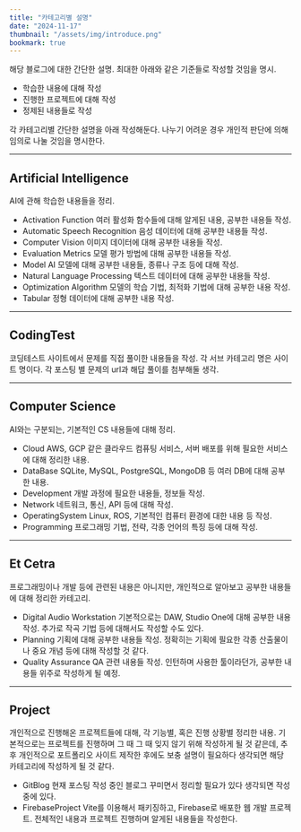 ```yaml
---
title: "카테고리별 설명"
date: "2024-11-17"
thumbnail: "/assets/img/introduce.png"
bookmark: true
---
```


해당 블로그에 대한 간단한 설명.
최대한 아래와 같은 기준들로 작성할 것임을 명시.

- 학습한 내용에 대해 작성
- 진행한 프로젝트에 대해 작성
- 정제된 내용들로 작성

각 카테고리별 간단한 설명을 아래 작성해둔다.
나누기 어려운 경우 개인적 판단에 의해 임의로 나눌 것임을 명시한다.

---

## Artificial Intelligence
AI에 관해 학습한 내용들을 정리.

- Activation Function
    여러 활성화 함수들에 대해 알게된 내용, 공부한 내용들 작성.
- Automatic Speech Recognition
    음성 데이터에 대해 공부한 내용들 작성.
- Computer Vision
    이미지 데이터에 대해 공부한 내용들 작성.
- Evaluation Metrics
    모델 평가 방법에 대해 공부한 내용들 작성.
- Model
    AI 모델에 대해 공부한 내용들, 종류나 구조 등에 대해 작성.
- Natural Language Processing
    텍스트 데이터에 대해 공부한 내용들 작성.
- Optimization Algorithm
    모델의 학습 기법, 최적화 기법에 대해 공부한 내용 작성.
- Tabular
    정형 데이터에 대해 공부한 내용 작성.

---

## CodingTest
코딩테스트 사이트에서 문제를 직접 풀이한 내용들을 작성.
각 서브 카테고리 명은 사이트 명이다.
각 포스팅 별 문제의 url과 해답 풀이를 첨부해둘 생각.

---

## Computer Science
AI와는 구분되는, 기본적인 CS 내용들에 대해 정리.

- Cloud
    AWS, GCP 같은 클라우드 컴퓨팅 서비스, 서버 배포를 위해 필요한 서비스에 대해 정리한 내용.
- DataBase
    SQLite, MySQL, PostgreSQL, MongoDB 등 여러 DB에 대해 공부한 내용.
- Development
    개발 과정에 필요한 내용들, 정보들 작성.
- Network
    네트워크, 통신, API 등에 대해 작성.
- OperatingSystem
    Linux, ROS, 기본적인 컴퓨터 환경에 대한 내용 등 작성.
- Programming
    프로그래밍 기법, 전략, 각종 언어의 특징 등에 대해 작성.

---

## Et Cetra
프로그래밍이나 개발 등에 관련된 내용은 아니지만,
개인적으로 알아보고 공부한 내용들에 대해 정리한 카테고리.

- Digital Audio Workstation
    기본적으로는 DAW, Studio One에 대해 공부한 내용 작성.
    추가로 작곡 기법 등에 대해서도 작성할 수도 있다.
- Planning
    기획에 대해 공부한 내용들 작성.
    정확히는 기획에 필요한 각종 산출물이나 중요 개념 등에 대해 작성할 것 같다.
- Quality Assurance
    QA 관련 내용들 작성.
    인턴하며 사용한 툴이라던가, 공부한 내용들 위주로 작성하게 될 예정.

---

## Project
개인적으로 진행해온 프로젝트들에 대해, 각 기능별, 혹은 진행 상황별 정리한 내용.
기본적으로는 프로젝트를 진행하며 그 때 그 때 잊지 않기 위해 작성하게 될 것 같은데,
추후 개인적으로 포트폴리오 사이트 제작한 후에도 보충 설명이 필요하다 생각되면 해당 카테고리에 작성하게 될 것 같다.

- GitBlog
    현재 포스팅 작성 중인 블로그 꾸미면서 정리할 필요가 있다 생각되면 작성 중에 있다.
- FirebaseProject
    Vite를 이용해서 패키징하고, Firebase로 배포한 웹 개발 프로젝트.
    전체적인 내용과 프로젝트 진행하며 알게된 내용들을 작성한다.